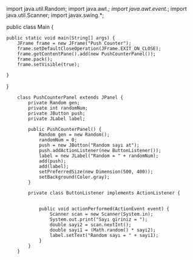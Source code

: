 import java.util.Random;
import java.awt.*;
import java.awt.event.*;
import java.util.Scanner;
import javax.swing.*;


public class Main {

    public static void main(String[] args) {
        JFrame frame = new JFrame("Push Counter");
        frame.setDefaultCloseOperation(JFrame.EXIT_ON_CLOSE);
        frame.getContentPane().add(new PushCounterPanel());
        frame.pack();
        frame.setVisible(true);

    }
}

        class PushCounterPanel extends JPanel {
            private Random gen;
            private int randomNum;
            private JButton push;
            private JLabel label;

            public PushCounterPanel() {
                Random gen = new Random();
                randomNum = 0;
                push = new JButton("Random sayı at");
                push.addActionListener(new ButtonListener());
                label = new JLabel("Random = " + randomNum);
                add(push);
                add(label);
                setPreferredSize(new Dimension(500, 400));
                setBackground(Color.gray);
            }

            private class ButtonListener implements ActionListener {


                public void actionPerformed(ActionEvent event) {
                    Scanner scan = new Scanner(System.in);
                    System.out.print("Sayı giriniz = ");
                    double sayi2 = scan.nextInt();
                    double sayi1 = (Math.random() * sayi2);
                    label.setText("Random sayı = " + sayi1);
                }
            }
        }
